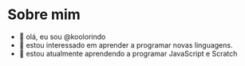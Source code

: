 # Sobre mim
-   👋 olá, eu sou @koolorindo
- 👀 estou interessado em aprender a programar novas linguagens.
- 🌱 estou atualmente aprendendo a programar JavaScript e Scratch
